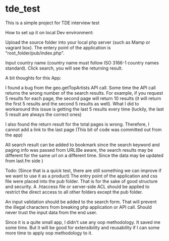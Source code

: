 # tde_test
This is a simple project for TDE interview test


How to set up it on local Dev environment:

Upload the source folder into your local php server (such as Mamp or vagrant box).
The entery point of the application is "root_folder/pub/index.php".

Input country name (country name must follow ISO 3166-1 country names standard).
Click search, you will see the returning result.


A bit thoughts for this App:

I found a bug from the geo.getTopArtists API call. Some time the API call returns the wrong number of the search results. For example, if you request 5 results for each page, the second page will return 10 results (it will return the first 5 results and the second 5 results as well). What I did to workaround this issue is getting the last 5 results every time (luckily, the last 5 result are always the correct ones) 

I also found the return result for the total pages is wrong. Therefore, I cannot add a link to the last page (This bit of code was committed out from the app)

All search result can be added to bookmark since the search keyword and paging info was passed from URL(Be aware, the search results may be different for the same url on a different time. Since the data may be updated from last.fm side )


Todo: (Since that is a quick test, there are still something we can improve if we want to use it as a product)
The entry point of the application and css file were placed into the pub folder. That is for the sake of good structure and security. A .htaccess file or server-side ACL should be applied to restrict the direct access to all other folders except the pub folder.

An input validation should be added to the search form. That will prevent the illegal characters from breaking php application or API call. Should never trust the input data from the end user.

Since it is a quite small app, I didn't use any oop methodology. It saved me some time. But it will be good for extensibility and reusability if I can some more time to apply oop methodology to it.
